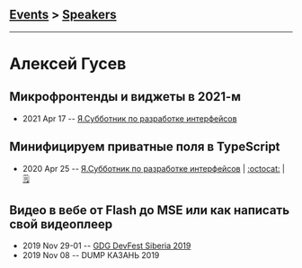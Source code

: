 ## [Events](../README.md) > [Speakers](../speakers.md)
---

# Алексей Гусев

## Микрофронтенды и виджеты в 2021-м
- 2021 Apr 17 -- [Я.Субботник по разработке интерфейсов](https://youtu.be/RcWqY4kcjDY)    
## Минифицируем приватные поля в TypeScript
- 2020 Apr 25 -- [Я.Субботник по разработке интерфейсов](https://www.youtube.com/watch?v=alJCgWIcER0)   | [:octocat:](https://github.com/mad-gooze/ts-minify-private-talk) | [:spiral_notepad:](https://habr.com/ru/company/yandex/blog/506030/)
## Видео в вебе от Flash до MSE или как написать свой видеоплеер
- 2019 Nov 29-01 -- [GDG DevFest Siberia 2019](https://youtu.be/ZxmELCVweOQ)    
- 2019 Nov 08 -- DUMP КАЗАНЬ 2019    
